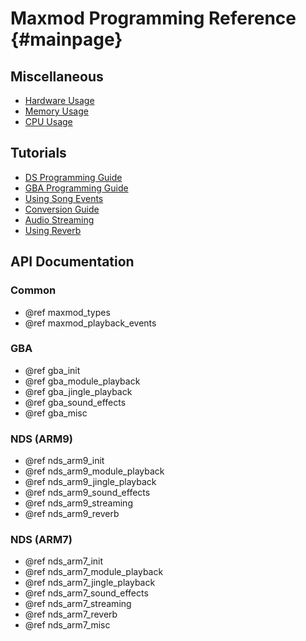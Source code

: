 Maxmod Programming Reference {#mainpage}
============================

## Miscellaneous

- [Hardware Usage](hardware_usage.md)
- [Memory Usage](memory_usage.md)
- [CPU Usage](cpu_usage.md)

## Tutorials

- [DS Programming Guide](ds_programming_guide.md)
- [GBA Programming Guide](gba_programming_guide.md)
- [Using Song Events](using_song_events.md)
- [Conversion Guide](conversion_guide.md)
- [Audio Streaming](audio_streaming.md)
- [Using Reverb](using_reverb.md)

## API Documentation

### Common

- @ref maxmod_types
- @ref maxmod_playback_events

### GBA

- @ref gba_init
- @ref gba_module_playback
- @ref gba_jingle_playback
- @ref gba_sound_effects
- @ref gba_misc

### NDS (ARM9)

- @ref nds_arm9_init
- @ref nds_arm9_module_playback
- @ref nds_arm9_jingle_playback
- @ref nds_arm9_sound_effects
- @ref nds_arm9_streaming
- @ref nds_arm9_reverb

### NDS (ARM7)

- @ref nds_arm7_init
- @ref nds_arm7_module_playback
- @ref nds_arm7_jingle_playback
- @ref nds_arm7_sound_effects
- @ref nds_arm7_streaming
- @ref nds_arm7_reverb
- @ref nds_arm7_misc
